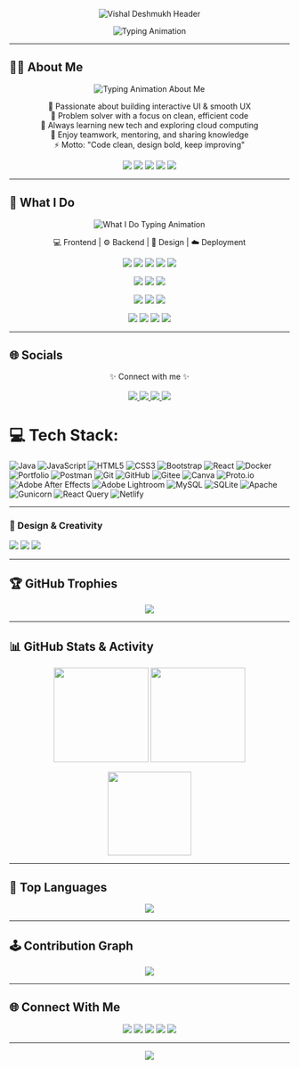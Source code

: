 <!-- 🌟 VISHAL DESHMUKH - Auto-Theme Elegant GitHub Profile 🌟 --> 

<!-- 🌟 Stylish Dark-Mode Animated Header -->

<!-- 🌟 Dark-Mode Stylish Header (GitHub-Safe) -->

<p align="center">
  <img src="https://capsule-render.vercel.app/api?type=waving&height=180&section=header&text=VISHAL_DESHMUKH&fontSize=50&fontColor=FFFFFF&animation=twinkling&color=0:7B2FF7,100:00FFB3&fontAlignY=40" alt="Vishal Deshmukh Header"/>
</p>

<div align="center">
  <img src="https://readme-typing-svg.demolab.com?font=Fira+Code&duration=2500&pause=600&color=00FFB3&center=true&vCenter=true&width=600&lines=Full+Stack+Developer;Tech+Explorer;Creative+Designer" alt="Typing Animation" />
</div>


---
## 👨‍💻 About Me  

<div align="center">
  <img src="https://readme-typing-svg.demolab.com?font=Fira+Code&size=24&duration=3500&pause=500&color=00FFB3&center=true&vCenter=true&width=700&lines=Hey%20there!%20I'm%20Vishal%20Deshmukh;Creative%20Full%20Stack%20Developer;Blending%20logic%20and%20design;Exploring%20React,%20Java%20and%20Cloud;Love%20collaboration%20and%20learning;Code%20it%20clean,%20design%20it%20bold" alt="Typing Animation About Me"/>
</div>

<p align="center">
  💫 Passionate about building interactive UI & smooth UX <br>
  🎯 Problem solver with a focus on clean, efficient code <br>
  🌱 Always learning new tech and exploring cloud computing <br>
  💬 Enjoy teamwork, mentoring, and sharing knowledge <br>
  ⚡ Motto: "Code clean, design bold, keep improving"
</p>

<p align="center">
  <img src="https://img.shields.io/badge/Creative-💡-7B2FF7?style=for-the-badge&logo=appveyor&logoColor=white" />
  <img src="https://img.shields.io/badge/Passionate-🔥-00FFB3?style=for-the-badge&logo=appveyor&logoColor=white" />
  <img src="https://img.shields.io/badge/Explorer-🌱-FF6EC7?style=for-the-badge&logo=appveyor&logoColor=white" />
  <img src="https://img.shields.io/badge/Teamplayer-🤝-FFA500?style=for-the-badge&logo=appveyor&logoColor=white" />
  <img src="https://img.shields.io/badge/Learner-📚-1E90FF?style=for-the-badge&logo=appveyor&logoColor=white" />
</p>

---

## 💼 What I Do  

<div align="center">
  <img src="https://readme-typing-svg.demolab.com?font=Fira+Code&size=24&duration=3000&pause=500&color=00FFB3&center=true&vCenter=true&width=700&lines=Frontend%20Development:%20React,%20HTML,%20CSS,%20JavaScript,%20Bootstrap;Backend%20%26%20Database:%20Java,%20MySQL,%20SQLite;Design%20Tools:%20Canva,%20Proto.io,%20Adobe%20After%20Effects;Deployment%20%26%20Version%20Control:%20Git,%20GitHub,%20Netlify,%20Postman" alt="What I Do Typing Animation"/>
</div>

<p align="center">
  💻 Frontend | ⚙️ Backend | 🎨 Design | ☁️ Deployment
</p>

<p align="center">
  <!-- Frontend -->
  <img src="https://img.shields.io/badge/React-61DAFB?style=for-the-badge&logo=react&logoColor=white" />
  <img src="https://img.shields.io/badge/HTML5-E34F26?style=for-the-badge&logo=html5&logoColor=white" />
  <img src="https://img.shields.io/badge/CSS3-1572B6?style=for-the-badge&logo=css3&logoColor=white" />
  <img src="https://img.shields.io/badge/JavaScript-F7DF1E?style=for-the-badge&logo=javascript&logoColor=black" />
  <img src="https://img.shields.io/badge/Bootstrap-7952B3?style=for-the-badge&logo=bootstrap&logoColor=white" />
</p>

<p align="center">
  <!-- Backend & Database -->
  <img src="https://img.shields.io/badge/Java-ED8B00?style=for-the-badge&logo=openjdk&logoColor=white" />
  <img src="https://img.shields.io/badge/MySQL-4479A1?style=for-the-badge&logo=mysql&logoColor=white" />
  <img src="https://img.shields.io/badge/SQLite-07405E?style=for-the-badge&logo=sqlite&logoColor=white" />
</p>

<p align="center">
  <!-- Design -->
  <img src="https://img.shields.io/badge/Canva-00C4CC?style=for-the-badge&logo=canva&logoColor=white" />
  <img src="https://img.shields.io/badge/Proto.io-161637?style=for-the-badge&logo=proto.io&logoColor=00E5FF" />
  <img src="https://img.shields.io/badge/Adobe_AE-9999FF?style=for-the-badge&logo=adobeaftereffects&logoColor=white" />
</p>

<p align="center">
  <!-- Deployment -->
  <img src="https://img.shields.io/badge/Git-F05033?style=for-the-badge&logo=git&logoColor=white" />
  <img src="https://img.shields.io/badge/GitHub-181717?style=for-the-badge&logo=github&logoColor=white" />
  <img src="https://img.shields.io/badge/Netlify-00C7B7?style=for-the-badge&logo=netlify&logoColor=white" />
  <img src="https://img.shields.io/badge/Postman-FF6C37?style=for-the-badge&logo=postman&logoColor=white" />
</p>




---
## 🌐 Socials

<p align="center">
  ✨ Connect with me ✨ <br><br>
  <a href="https://www.instagram.com/vishak_deshmukh_18/">
    <img src="https://img.shields.io/badge/Instagram-💖%20Pink?style=for-the-badge&logo=instagram&logoColor=white"/>
  </a>
  <a href="https://linkedin.com/in/vishal-deshmukh79">
    <img src="https://img.shields.io/badge/LinkedIn-🔗%20Blue?style=for-the-badge&logo=linkedin&logoColor=white"/>
  </a>
  <a href="https://youtube.com/@englishbyvishal_1">
    <img src="https://img.shields.io/badge/YouTube-📺%20Red?style=for-the-badge&logo=youtube&logoColor=white"/>
  </a>
  <a href="mailto:vishaldeshmukh7972@gmail.com">
    <img src="https://img.shields.io/badge/Email-✉️%20Gmail?style=for-the-badge&logo=gmail&logoColor=white"/>
  </a>
</p>


# 💻 Tech Stack:
![Java](https://img.shields.io/badge/java-%23ED8B00.svg?style=for-the-badge&logo=openjdk&logoColor=white) ![JavaScript](https://img.shields.io/badge/javascript-%23323330.svg?style=for-the-badge&logo=javascript&logoColor=%23F7DF1E) ![HTML5](https://img.shields.io/badge/html5-%23E34F26.svg?style=for-the-badge&logo=html5&logoColor=white) ![CSS3](https://img.shields.io/badge/css3-%231572B6.svg?style=for-the-badge&logo=css3&logoColor=white) ![Bootstrap](https://img.shields.io/badge/bootstrap-%238511FA.svg?style=for-the-badge&logo=bootstrap&logoColor=white) ![React](https://img.shields.io/badge/react-%2320232a.svg?style=for-the-badge&logo=react&logoColor=%2361DAFB) ![Docker](https://img.shields.io/badge/docker-%230db7ed.svg?style=for-the-badge&logo=docker&logoColor=white) ![Portfolio](https://img.shields.io/badge/Portfolio-%23000000.svg?style=for-the-badge&logo=firefox&logoColor=#FF7139) ![Postman](https://img.shields.io/badge/Postman-FF6C37?style=for-the-badge&logo=postman&logoColor=white) ![Git](https://img.shields.io/badge/git-%23F05033.svg?style=for-the-badge&logo=git&logoColor=white) ![GitHub](https://img.shields.io/badge/github-%23121011.svg?style=for-the-badge&logo=github&logoColor=white) ![Gitee](https://img.shields.io/badge/Gitee-C71D23?style=for-the-badge&logo=gitee&logoColor=white) ![Canva](https://img.shields.io/badge/Canva-%2300C4CC.svg?style=for-the-badge&logo=Canva&logoColor=white) ![Proto.io](https://img.shields.io/badge/Proto.io-161637?style=for-the-badge&logo=proto.io&logoColor=00e5ff) ![Adobe After Effects](https://img.shields.io/badge/Adobe%20After%20Effects-9999FF.svg?style=for-the-badge&logo=Adobe%20After%20Effects&logoColor=white) ![Adobe Lightroom](https://img.shields.io/badge/Adobe%20Lightroom-31A8FF.svg?style=for-the-badge&logo=Adobe%20Lightroom&logoColor=white) ![MySQL](https://img.shields.io/badge/mysql-4479A1.svg?style=for-the-badge&logo=mysql&logoColor=white) ![SQLite](https://img.shields.io/badge/sqlite-%2307405e.svg?style=for-the-badge&logo=sqlite&logoColor=white) ![Apache](https://img.shields.io/badge/apache-%23D42029.svg?style=for-the-badge&logo=apache&logoColor=white) ![Gunicorn](https://img.shields.io/badge/gunicorn-%298729.svg?style=for-the-badge&logo=gunicorn&logoColor=white) ![React Query](https://img.shields.io/badge/-React%20Query-FF4154?style=for-the-badge&logo=react%20query&logoColor=white) ![Netlify](https://img.shields.io/badge/netlify-%23000000.svg?style=for-the-badge&logo=netlify&logoColor=#00C7B7)

---

### 🎨 Design & Creativity  
<a href="#"><img src="https://img.shields.io/badge/Canva-00C4CC?style=for-the-badge&logo=canva&logoColor=white"/></a>
<a href="#"><img src="https://img.shields.io/badge/Adobe%20After%20Effects-9999FF?style=for-the-badge&logo=Adobe%20After%20Effects&logoColor=white"/></a>
<a href="#"><img src="https://img.shields.io/badge/Proto.io-161637?style=for-the-badge&logo=proto.io&logoColor=00E5FF"/></a>

</div>

---

## 🏆 GitHub Trophies  
<p align="center">
  <img src="https://github-profile-trophy.vercel.app/?username=vishaldeshmukh34&theme=tokyonight&no-frame=true&no-bg=true&margin-w=10&margin-h=10"/>
</p>

---

## 📊 GitHub Stats & Activity
<p align="center">
  <img src="https://github-readme-stats.vercel.app/api?username=vishaldeshmukh34&theme=merko&hide_border=false&include_all_commits=true&count_private=true" height="170px"/>
  <img src="https://github-readme-streak-stats.herokuapp.com/?user=vishaldeshmukh34&theme=merko&hide_border=false" height="170px"/>
</p>

<p align="center">
  <img src="https://github-readme-stats.vercel.app/api/top-langs/?username=vishaldeshmukh34&theme=merko&hide_border=false&layout=compact" height="150px"/>
</p>

---

## 🌈 Top Languages  
<p align="center">
  <img src="https://github-readme-stats.vercel.app/api/top-langs/?username=vishaldeshmukh34&layout=compact&theme=tokyonight&title_color=66A6FF&text_color=333333&bg_color=00000000"/>
</p>

---

## 🕹️ Contribution Graph  
<p align="center">
  <img src="https://github-readme-activity-graph.vercel.app/graph?username=vishaldeshmukh34&theme=react-dark&bg_color=0D1117&color=00FFB3&line=7B2FF7&point=00FFB3&area=true&hide_border=true"/>
</p>


---

## 🌐 Connect With Me  
<p align="center">
  <a href="https://www.linkedin.com/in/vishaldeshmukh34/"><img src="https://img.shields.io/badge/LinkedIn-66A6FF?style=for-the-badge&logo=linkedin&logoColor=white"/></a>
  <a href="mailto:vishaldeshmukh.work@gmail.com"><img src="https://img.shields.io/badge/Email-89F7FE?style=for-the-badge&logo=gmail&logoColor=black"/></a>
  <a href="https://github.com/vishaldeshmukh34"><img src="https://img.shields.io/badge/GitHub-2B3137?style=for-the-badge&logo=github&logoColor=white"/></a>
  <a href="https://www.instagram.com/vishak_deshmukh_18"><img src="https://img.shields.io/badge/Instagram-FE66A6?style=for-the-badge&logo=instagram&logoColor=white"/></a>
  <a href="https://youtube.com/@englishbyvishal_1"><img src="https://img.shields.io/badge/YouTube-FF0000?style=for-the-badge&logo=youtube&logoColor=white"/></a>
</p>

---

<p align="center">
  <img src="https://capsule-render.vercel.app/api?type=waving&color=0:66A6FF,100:89F7FE&height=150&section=footer&animation=fadeIn"/>
</p>
